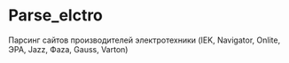 # Parse_elctro
Парсинг сайтов производителей электротехники (IEK, Navigator, Onlite, ЭРА, Jazz, Фаza, Gauss, Varton)
